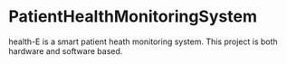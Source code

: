 # PatientHealthMonitoringSystem

health-E is a smart patient heath monitoring system. This project is both hardware and software based. 
